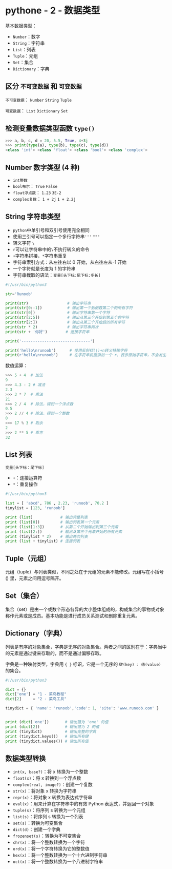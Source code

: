 # pythone - 2 - 数据类型

基本数据类型：

- `Number`：数字
- `String`：字符串
- `List`：列表
- `Tuple`：元组
- `Set`：集合
- `Dictionary`：字典

## 区分 `不可变数据` 和 `可变数据`

`不可变数据`： `Number` `String` `Tuple`

`可变数据`： `List` `Dictionary` `Set`

## 检测变量数据类型函数 `type()`

```python
>>> a, b, c, d = 20, 5.5, True, 4+3j
>>> print(type(a), type(b), type(c), type(d))
<class 'int'> <class 'float'> <class 'bool'> <class 'complex'>
```

## Number 数字类型 (4 种)

- `int整数`
- `bool布尔`： `True` `False`
- `float浮点数`： `1.23` `3E-2`
- `complex复数`： `1 + 2j` `1 + 2.2j`

## String 字符串类型

- `python`中单引号和双引号使用完全相同
- 使用三引号可以指定一个多行字符串`'''` `"""`
- 转义字符 `\`
- `r`可以让字符串中的`\`不执行转义的命令
- `+`字符串拼接，`*`字符串重复
- 字符串索引方式：从左往右以 0 开始，从右往左从-1 开始
- 一个字符就是长度为 1 的字符串
- 字符串截取的语法：`变量[头下标:尾下标:步长]`

```python
#!/usr/bin/python3

str='Runoob'

print(str)                 # 输出字符串
print(str[0:-1])           # 输出第一个到倒数第二个的所有字符
print(str[0])              # 输出字符串第一个字符
print(str[2:5])            # 输出从第三个开始到第五个的字符
print(str[2:])             # 输出从第三个开始后的所有字符
print(str * 2)             # 输出字符串两次
print(str + '你好')        # 连接字符串

print('------------------------------')

print('hello\nrunoob')      # 使用反斜杠(\)+n转义特殊字符
print(r'hello\nrunoob')     # 在字符串前面添加一个 r，表示原始字符串，不会发生转义
```

数值运算：

```python
>>> 5 + 4  # 加法
9
>>> 4.3 - 2 # 减法
2.3
>>> 3 * 7  # 乘法
21
>>> 2 / 4  # 除法，得到一个浮点数
0.5
>>> 2 // 4 # 除法，得到一个整数
0
>>> 17 % 3 # 取余
2
>>> 2 ** 5 # 乘方
32
```

## List 列表

```base
变量[头下标：尾下标]
```

- `+`：连接运算符
- `*`：重复操作

```python
#!/usr/bin/python3

list = [ 'abcd', 786 , 2.23, 'runoob', 70.2 ]
tinylist = [123, 'runoob']

print (list)            # 输出完整列表
print (list[0])         # 输出列表第一个元素
print (list[1:3])       # 从第二个开始输出到第三个元素
print (list[2:])        # 输出从第三个元素开始的所有元素
print (tinylist * 2)    # 输出两次列表
print (list + tinylist) # 连接列表
```

## Tuple（元组）

元组（tuple）与列表类似，不同之处在于元组的元素不能修改。元组写在小括号 () 里，元素之间用逗号隔开。

## Set（集合）

集合（set）是由一个或数个形态各异的大小整体组成的，构成集合的事物或对象称作元素或是成员。基本功能是进行成员关系测试和删除重复元素。

## Dictionary（字典）

列表是有序的对象集合，字典是无序的对象集合。两者之间的区别在于：字典当中的元素是通过键来存取的，而不是通过偏移存取。

字典是一种映射类型，字典用 `{ }` 标识，它是一个无序的 `键(key) : 值(value)` 的集合。

```python
#!/usr/bin/python3

dict = {}
dict['one'] = "1 - 菜鸟教程"
dict[2]     = "2 - 菜鸟工具"

tinydict = { 'name': 'runoob','code': 1, 'site': 'www.runoob.com' }


print (dict['one'])       # 输出键为 'one' 的值
print (dict[2])           # 输出键为 2 的值
print (tinydict)          # 输出完整的字典
print (tinydict.keys())   # 输出所有键
print (tinydict.values()) # 输出所有值
```

## 数据类型转换

- `int(x, base?)`：将 x 转换为一个整数
- `float(x)`：将 x 转换到一个浮点数
- `complex(real, image?)`：创建一个复数
- `str(x)`：将对象 x 转换为字符串
- `repr(x)`：将对象 x 转换为表达式字符串
- `eval(x)`：用来计算在字符串中的有效 Python 表达式，并返回一个对象
- `tuple(s)`：将序列 s 转换为一个元组
- `list(s)`：将序列 s 转换为一个列表
- `set(s)`：转换为可变集合
- `dict(d)`：创建一个字典
- `frozenset(s)`：转换为不可变集合
- `chr(x)`：将一个整数转换为一个字符
- `ord(x)`：将一个字符转换为它的整数值
- `hex(x)`：将一个整数转换为一个十六进制字符串
- `oct(x)`：将一个整数转换为一个八进制字符串
